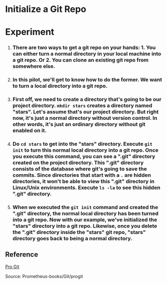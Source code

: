 # **Initialize a Git Repo**

# **Experiment**

1. ### There are two ways to get a git repo on your hands: 1. You can either turn a normal directory in your local machine into a git repo. Or 2. You can clone an existing git repo from somewhere else. 

2. ### In this pilot, we'll get to know how to do the former. We want to turn a local directory into a git repo. 

3. ### First off, we need to create a directory that's going to be our project directory. `mkdir stars` creates a directory named "stars". Let's assume that's our project directory. But right now, it's just a normal directory without version control. In other words, it's just an ordinary directory without git enabled on it. 

4. ### Do `cd stars` to get into the "stars" directory. Execute `git init` to turn this normal local directory into a git repo. Once you execute this command, you can see a ".git" directory created on the project directory. This ".git" directory consists of the database where git's going to save the **commits**. Since directories that start with a `.` are hidden directories, it won't be able to view this ".git" directory in Linux/Unix environments. Execute `ls -la` to see this hidden ".git" directory.

5. ### When we executed the `git init` command and created the ".git" directory, the normal local directory has been turned into a git repo. Now with our example, we've initialized the "stars" directory into a git repo. Likewise, once you delete the ".git" directory inside the "stars" git repo, "stars" directory goes back to being a normal directory.  

## **Reference**

[Pro Git]()

Source: Prometheus-books/Git/progit